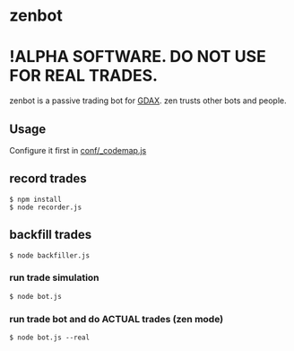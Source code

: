# zenbot

# !ALPHA SOFTWARE. DO NOT USE FOR REAL TRADES.

zenbot is a passive trading bot for [GDAX](https://gdax.com/). zen trusts other bots and people.

## Usage

Configure it first in [conf/_codemap.js](https://github.com/carlos8f/zenbot/blob/master/conf/_codemap.js)

## record trades

```
$ npm install
$ node recorder.js
```

## backfill trades

```
$ node backfiller.js
```

### run trade simulation

```
$ node bot.js
```

### run trade bot and do ACTUAL trades (zen mode)

```
$ node bot.js --real
```
